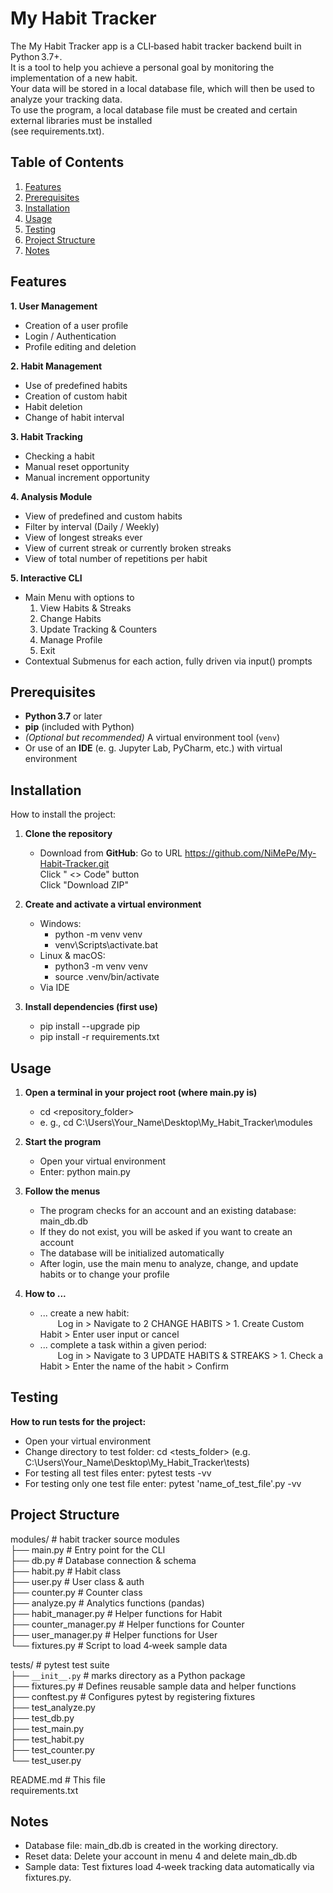 # My Habit Tracker 
The My Habit Tracker app is a CLI‑based habit tracker backend built in Python 3.7+.  
It is a tool to help you achieve a personal goal by monitoring the implementation of a new habit.  
Your data will be stored in a local database file, which will then be used to analyze your tracking data.  
To use the program, a local database file must be created and certain external libraries must be installed  
(see requirements.txt).

## Table of Contents
1. [Features](#features)
2. [Prerequisites](#prerequisites)
3. [Installation](#installation)
4. [Usage](#usage)
5. [Testing](#testing)
6. [Project Structure](#project-structure)
7. [Notes](#notes)

## Features
**1. User Management**
- Creation of a user profile
- Login / Authentication  
- Profile editing and deletion 

**2. Habit Management**
- Use of predefined habits  
- Creation of custom habit  
- Habit deletion
- Change of habit interval  

**3. Habit Tracking**
- Checking a habit   
- Manual reset opportunity  
- Manual increment opportunity    

**4. Analysis Module**
- View of predefined and custom habits  
- Filter by interval (Daily / Weekly)  
- View of longest streaks ever  
- View of current streak or currently broken streaks 
- View of total number of repetitions per habit  

**5. Interactive CLI**
- Main Menu with options to  
    1. View Habits & Streaks  
    2. Change Habits  
    3. Update Tracking & Counters  
    4. Manage Profile  
    5. Exit  
- Contextual Submenus for each action, fully driven via input() prompts  

## Prerequisites
- **Python 3.7** or later  
- **pip** (included with Python)  
- *(Optional but recommended)* A virtual environment tool (`venv`)
- Or use of an **IDE** (e. g. Jupyter Lab, PyCharm, etc.) with virtual environment  

## Installation
How to install the project:

1. **Clone the repository**
    - Download from **GitHub**:
      Go to URL https://github.com/NiMePe/My-Habit-Tracker.git<br>
      Click " <> Code" button<br>
      Click "Download ZIP"

2. **Create and activate a virtual environment**
    - Windows:
        - python -m venv venv
        - venv\Scripts\activate.bat
    - Linux & macOS:
        - python3 -m venv venv
        - source .venv/bin/activate
    - Via IDE  

4. **Install dependencies (first use)**
    - pip install --upgrade pip 
    - pip install -r requirements.txt
     

## Usage
1. **Open a terminal in your project root (where main.py is)**
    - cd <repository_folder>
    - e. g., cd C:\Users\Your_Name\Desktop\My_Habit_Tracker\modules  

2. **Start the program**
    - Open your virtual environment
    - Enter: python main.py  
    
3. **Follow the menus**
    - The program checks for an account and an existing database: main_db.db
    - If they do not exist, you will be asked if you want to create an account
    - The database will be initialized automatically
    - After login, use the main menu to analyze, change, and update habits or to change your profile

4. **How to ...**
   - ... create a new habit:<br>
&emsp;&emsp;Log in > Navigate to 2 CHANGE HABITS >  1. Create Custom Habit > Enter user input or cancel
   - ... complete a task within a given period:<br>
&emsp;&emsp;Log in > Navigate to 3 UPDATE HABITS & STREAKS > 1. Check a Habit > Enter the name of the habit > Confirm

## Testing
**How to run tests for the project:**  
- Open your virtual environment  
- Change directory to test folder: cd <tests_folder> (e.g. C:\Users\Your_Name\Desktop\My_Habit_Tracker\tests)  
- For testing all test files enter: pytest tests -vv  
- For testing only one test file enter: pytest 'name_of_test_file'.py -vv 

## Project Structure
modules/  # habit tracker source modules  
├── main.py  # Entry point for the CLI  
├── db.py  # Database connection & schema  
├── habit.py  # Habit class  
├── user.py  # User class & auth  
├── counter.py  # Counter class  
├── analyze.py  # Analytics functions (pandas)  
├── habit_manager.py  # Helper functions for Habit  
├── counter_manager.py  # Helper functions for Counter  
├── user_manager.py  # Helper functions for User  
└── fixtures.py  # Script to load 4‑week sample data  

tests/  # pytest test suite  
├── `__init__.py`  # marks directory as a Python package  
├── fixtures.py  # Defines reusable sample data and helper functions  
├── conftest.py  # Configures pytest by registering fixtures  
├── test_analyze.py  
├── test_db.py  
├── test_main.py  
├── test_habit.py  
├── test_counter.py  
└── test_user.py 

README.md  # This file  
requirements.txt 

## Notes
- Database file: main_db.db is created in the working directory.
- Reset data: Delete your account in menu 4 and delete main_db.db
- Sample data: Test fixtures load 4‑week tracking data automatically via fixtures.py.   
